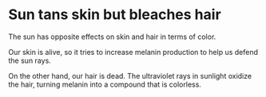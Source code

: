 # Sun tans skin but bleaches hair

The sun has opposite effects on skin and hair in terms of color.

Our skin is alive, so it tries to increase melanin production to help us defend the sun rays.

On the other hand, our hair is dead. The ultraviolet rays in sunlight oxidize the hair, turning melanin into a compound that is colorless.